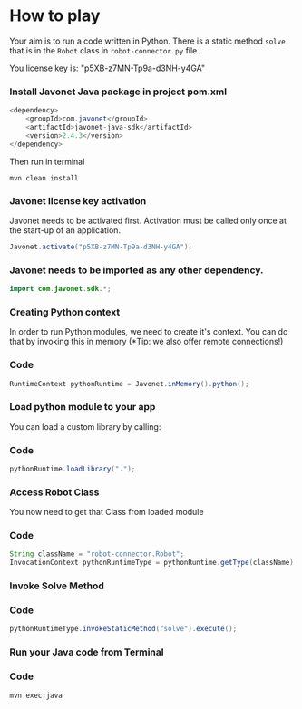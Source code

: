 # How to play

Your aim is to run a code written in Python.
There is a static method `solve` that is in the `Robot` class in `robot-connector.py` file.

You license key is: "p5XB-z7MN-Tp9a-d3NH-y4GA"

### Install Javonet Java package in project pom.xml
```java
<dependency>
    <groupId>com.javonet</groupId>
    <artifactId>javonet-java-sdk</artifactId>
    <version>2.4.3</version>
</dependency>
```

Then run in terminal
```
mvn clean install
```

### Javonet license key activation
Javonet needs to be activated first. Activation must be called only once at the start-up of an application.

```java
Javonet.activate("p5XB-z7MN-Tp9a-d3NH-y4GA");
```

### Javonet needs to be imported as any other dependency.
```java
import com.javonet.sdk.*;
```

### Creating Python context
In order to run Python modules, we need to create it's context.
You can do that by invoking this in memory (*Tip: we also offer remote connections!)

  
  ### Code
  ```java
  RuntimeContext pythonRuntime = Javonet.inMemory().python();
  ```
</details>

### Load python module to your app
You can load a custom library by calling:
  
  ### Code
  ```java
  pythonRuntime.loadLibrary(".");
  ```


### Access Robot Class
You now need to get that Class from loaded module

  ### Code
  ```java
  String className = "robot-connector.Robot";
  InvocationContext pythonRuntimeType = pythonRuntime.getType(className).execute();
  ```


### Invoke Solve Method


  ### Code
  ```java
  pythonRuntimeType.invokeStaticMethod("solve").execute();
  ```


### Run your Java code from Terminal


  ### Code
  ```bash
  mvn exec:java
  ```
